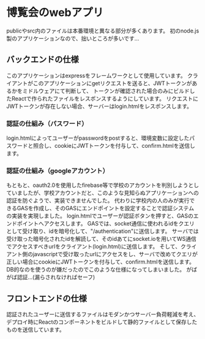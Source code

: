 # 博覧会のwebアプリ
publicやsrc内のファイルは本番環境と異なる部分が多くあります。
初のnode.js製のアプリケーションなので、拙いところが多いです...
## バックエンドの仕様
このアプリケーションはexpressをフレームワークとして使用しています。
クライアントがこのアプリケーションにgetリクエストを送ると、JWTトークンがあるかをミドルウェアにて判断して、
トークンが確認された場合のみにビルドしたReactで作られたファイルをレスポンスするようにしています。
リクエストにJWTトークンが存在しない場合、サーバーはlogin.htmlをレスポンスします。
### 認証の仕組み（パスワード）
login.htmlによってユーザーがpasswordをpostすると、環境変数に設定したパスワードと照合し、cookieにJWTトークンを付与して、confirm.htmlを送信します。
### 認証の仕組み（googleアカウント）
もともと、oauth2.0を使用したfirebase等で学校のアカウントを判別しようとしていましたが、学校アカウントだと、このような見知らぬアプリケーションへの認証を防ぐようで、実装できませんでした。
代わりに学校内の人のみが実行できるGASを作成し、そのGASにエンドポイントを設定することで認証システムの実装を実現しました。
login.htmlでユーザーが認証ボタンを押すと、GASのエンドポイントへアクセスします。
GASでは、socket通信に使われるidをクエリとして受け取り、idを暗号化して、"/authentication"に送信します。
サーバでは受け取った暗号化されたidを解読して、そのidあてにsocket.ioを用いてWS通信でアクセスすべきurlをクライアント(login.html)に送信します。
そして、クライアント側のjavascriptで受け取ったurlにアクセスをし、サーバで改めてクエリが正しい場合にcookieにJWTトークンを付与して、confirm.htmlを送信します。
DB的なのを使うのが嫌だったのでこのような仕様になってしまいました。
がばがば認証...(漏らされなければセーフ)
## フロントエンドの仕様
認証されたユーザーに送信するファイルはモダンかつサーバー負荷軽減を考え、デプロイ時にReactのコンポーネントをビルドして静的ファイルとして保存したものを送信しています。

